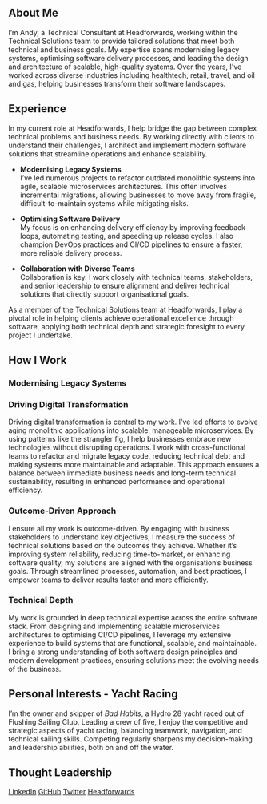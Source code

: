 ## About Me

I’m Andy, a Technical Consultant at Headforwards, working within the Technical Solutions team to provide tailored solutions that meet both technical and business goals. My expertise spans modernising legacy systems, optimising software delivery processes, and leading the design and architecture of scalable, high-quality systems. Over the years, I've worked across diverse industries including healthtech, retail, travel, and oil and gas, helping businesses transform their software landscapes.

## Experience

In my current role at Headforwards, I help bridge the gap between complex technical problems and business needs. By working directly with clients to understand their challenges, I architect and implement modern software solutions that streamline operations and enhance scalability.

- **Modernising Legacy Systems**\
  I’ve led numerous projects to refactor outdated monolithic systems into agile, scalable microservices architectures. This often involves incremental migrations, allowing businesses to move away from fragile, difficult-to-maintain systems while mitigating risks.

- **Optimising Software Delivery**\
  My focus is on enhancing delivery efficiency by improving feedback loops, automating testing, and speeding up release cycles. I also champion DevOps practices and CI/CD pipelines to ensure a faster, more reliable delivery process.

- **Collaboration with Diverse Teams**\
  Collaboration is key. I work closely with technical teams, stakeholders, and senior leadership to ensure alignment and deliver technical solutions that directly support organisational goals.

As a member of the Technical Solutions team at Headforwards, I play a pivotal role in helping clients achieve operational excellence through software, applying both technical depth and strategic foresight to every project I undertake.

## How I Work

### Modernising Legacy Systems

### Driving Digital Transformation

Driving digital transformation is central to my work. I’ve led efforts to evolve aging monolithic applications into scalable, manageable microservices. By using patterns like the strangler fig, I help businesses embrace new technologies without disrupting operations. I work with cross-functional teams to refactor and migrate legacy code, reducing technical debt and making systems more maintainable and adaptable. This approach ensures a balance between immediate business needs and long-term technical sustainability, resulting in enhanced performance and operational efficiency.

### Outcome-Driven Approach

I ensure all my work is outcome-driven. By engaging with business stakeholders to understand key objectives, I measure the success of technical solutions based on the outcomes they achieve. Whether it’s improving system reliability, reducing time-to-market, or enhancing software quality, my solutions are aligned with the organisation’s business goals. Through streamlined processes, automation, and best practices, I empower teams to deliver results faster and more efficiently.

### Technical Depth

My work is grounded in deep technical expertise across the entire software stack. From designing and implementing scalable microservices architectures to optimising CI/CD pipelines, I leverage my extensive experience to build systems that are functional, scalable, and maintainable. I bring a strong understanding of both software design principles and modern development practices, ensuring solutions meet the evolving needs of the business.

## Personal Interests - Yacht Racing

I’m the owner and skipper of _Bad Habits_, a Hydro 28 yacht raced out of Flushing Sailing Club. Leading a crew of five, I enjoy the competitive and strategic aspects of yacht racing, balancing teamwork, navigation, and technical sailing skills. Competing regularly sharpens my decision-making and leadership abilities, both on and off the water.

## Thought Leadership

<div class="article-container"></div>

<script type="text/javascript" src="https://sessionize.com/api/speaker/sessions/mkavt2yy0t/0x0x267cb9x"></script>

<div class="social-links">
<a href="https://linkedin.com/in/andyrlweir" target="_blank"><i class="fa-brands fa-linkedin"></i> LinkedIn</a>
<a href="https://github.com/ocean-internet" target="_blank"><i class="fa-brands fa-square-github"></i> GitHub</a>
<a href="https://twitter.com/OceanInternetNQ" target="_blank"><i class="fa-brands fa-square-twitter"></i> Twitter</a>
<a href="https://headforwards.com" target="_blank"><i class="fa-solid fa-briefcase"></i> Headforwards</a>
</div>

